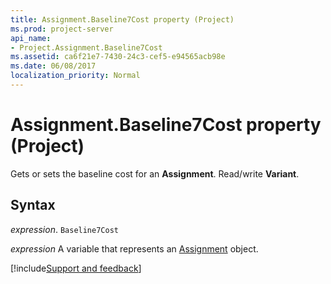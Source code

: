 ```yaml
---
title: Assignment.Baseline7Cost property (Project)
ms.prod: project-server
api_name:
- Project.Assignment.Baseline7Cost
ms.assetid: ca6f21e7-7430-24c3-cef5-e94565acb98e
ms.date: 06/08/2017
localization_priority: Normal
---
```



# Assignment.Baseline7Cost property (Project)

Gets or sets the baseline cost for an  **Assignment**. Read/write **Variant**.


## Syntax

_expression_. `Baseline7Cost`

_expression_ A variable that represents an [Assignment](./Project.Assignment.md) object.

[!include[Support and feedback](~/includes/feedback-boilerplate.md)]
